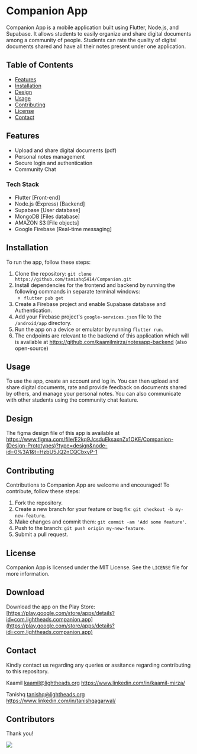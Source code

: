 # Companion App

Companion App is a mobile application built using Flutter, Node.js, and Supabase. It allows students to easily organize and share digital documents among a community of people. Students can rate the quality of digital documents shared and have all their notes present under one application.

## Table of Contents

- [Features](#features)
- [Installation](#installation)
- [Design](#design)
- [Usage](#usage)
- [Contributing](#contributing)
- [License](#license)
- [Contact](#contact)

## Features

- Upload and share digital documents (pdf)
- Personal notes management
- Secure login and authentication
- Community Chat

### Tech Stack

- Flutter [Front-end]
- Node.js (Express) [Backend]
- Supabase [User database]
- MongoDB [Files database]
- AMAZON S3 [File objects]
- Google Firebase [Real-time messaging]

## Installation

To run the app, follow these steps:

1. Clone the repository: `git clone https://github.com/tanishq5414/Companion.git`
2. Install dependencies for the frontend and backend by running the following commands in separate terminal windows:
   - `flutter pub get` 
3. Create a Firebase project and enable Supabase database and Authentication.
4. Add your Firebase project's `google-services.json` file to the `/android/app` directory.
5. Run the app on a device or emulator by running `flutter run`.
6. The endpoints are relevant to the backend of this application which will is available at https://github.com/kaamilmirza/notesapp-backend (also open-source)

## Usage

To use the app, create an account and log in. You can then upload and share digital documents, rate and provide feedback on documents shared by others, and manage your personal notes. You can also communicate with other students using the community chat feature.

## Design

The figma design file of this app is available at https://www.figma.com/file/E2kq9JcsduEksaxnZx1OKE/Companion-(Design-Prototypes)?type=design&node-id=0%3A1&t=HzbU5JQ2nCQCbxyP-1


## Contributing

Contributions to Companion App are welcome and encouraged! To contribute, follow these steps:

1. Fork the repository.
2. Create a new branch for your feature or bug fix: `git checkout -b my-new-feature`.
3. Make changes and commit them: `git commit -am 'Add some feature'`.
4. Push to the branch: `git push origin my-new-feature`.
5. Submit a pull request.

## License

Companion App is licensed under the MIT License. See the `LICENSE` file for more information.

## Download

Download the app on the Play Store: [https://play.google.com/store/apps/details?id=com.lightheads.companion.app](https://play.google.com/store/apps/details?id=com.lightheads.companion.app)

## Contact 

Kindly contact us regarding any queries or assitance regarding contributing to this repository.

Kaamil
kaamil@lightheads.org 
https://www.linkedin.com/in/kaamil-mirza/

Tanishq
tanishq@lightheads.org
https://www.linkedin.com/in/tanishqagarwal/

## Contributors
Thank you!

<a href="[https://github.com/tanishq5414/Companion]/graphs/contributors">
  <img src="https://contrib.rocks/image?repo=tanishq5414/Companion" />
</a>

<br/>
